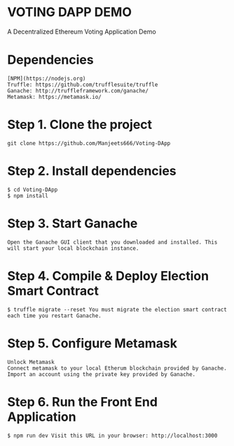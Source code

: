 # VOTING DAPP DEMO
A Decentralized Ethereum Voting Application Demo

# Dependencies 

    [NPM](https://nodejs.org)
    Truffle: https://github.com/trufflesuite/truffle
    Ganache: http://truffleframework.com/ganache/
    Metamask: https://metamask.io/

# Step 1. Clone the project
    git clone https://github.com/Manjeets666/Voting-DApp
# Step 2. Install dependencies

    $ cd Voting-DApp
    $ npm install

# Step 3. Start Ganache

    Open the Ganache GUI client that you downloaded and installed. This will start your local blockchain instance.
# Step 4. Compile & Deploy Election Smart Contract

    $ truffle migrate --reset You must migrate the election smart contract each time you restart Ganache.
# Step 5. Configure Metamask

    Unlock Metamask
    Connect metamask to your local Etherum blockchain provided by Ganache.
    Import an account using the private key provided by Ganache.

# Step 6. Run the Front End Application

    $ npm run dev Visit this URL in your browser: http://localhost:3000
